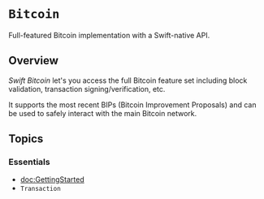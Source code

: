 # ``Bitcoin``

Full-featured Bitcoin implementation with a Swift-native API.

## Overview

_Swift Bitcoin_ let's you access the full Bitcoin feature set including block validation, transaction signing/verification, etc.

It supports the most recent BIPs (Bitcoin Improvement Proposals) and can be used to safely interact with the main Bitcoin network.

## Topics

### Essentials

- <doc:GettingStarted>
- ``Transaction``
